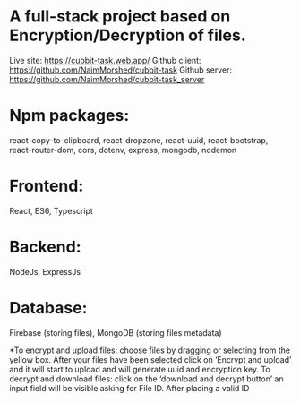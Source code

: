 # A full-stack project based on Encryption/Decryption of files.

Live site: https://cubbit-task.web.app/
Github client: https://github.com/NaimMorshed/cubbit-task
Github server: https://github.com/NaimMorshed/cubbit-task_server

# Npm packages: 
react-copy-to-clipboard, react-dropzone, react-uuid, react-bootstrap,
react-router-dom, cors, dotenv, express, mongodb, nodemon

# Frontend: 
React, ES6, Typescript
# Backend: 
NodeJs, ExpressJs
# Database: 
Firebase (storing files), MongoDB (storing files metadata)

*To encrypt and upload files: choose files by dragging or selecting from the yellow box.
After your files have been selected click on ‘Encrypt and upload’ and it will start to
upload and will generate uuid and encryption key.
To decrypt and download files: click on the ‘download and decrypt button’ an input field
will be visible asking for File ID. After placing a valid ID
